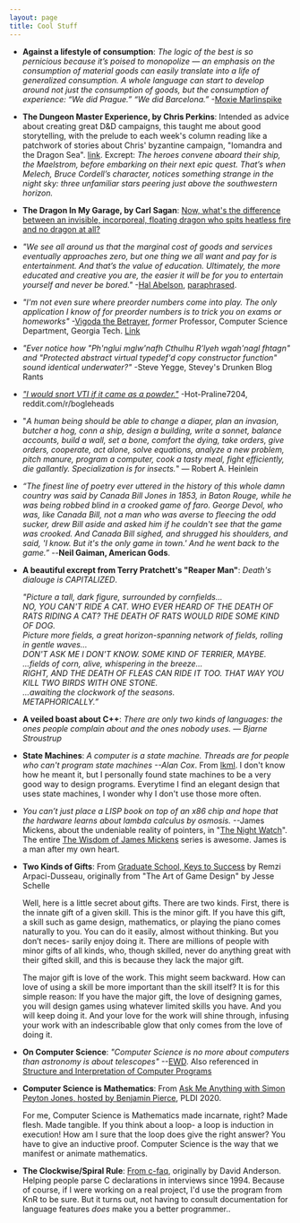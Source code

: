 ```yaml
---
layout: page
title: Cool Stuff
---
```


- **Against a lifestyle of consumption**: _The logic of the best is so pernicious because it’s poised to monopolize — an emphasis on the consumption of material goods can easily translate into a life of generalized consumption. A whole language can start to develop around not just the consumption of goods, but the consumption of experience: “We did Prague.” “We did Barcelona.”_ -[Moxie Marlinspike](https://moxie.org/2012/11/27/the-worst.html)

- **The Dungeon Master Experience, by Chris Perkins**: Intended as advice about
  creating great D&D campaigns, this taught me about good storytelling, with
the prelude to each week's column reading like a patchwork of stories about
Chris' byzantine campaign, "Iomandra and the Dragon Sea".
[link](https://www.enworld.org/attachments/dm_experience_2011-pdf.63299/).
Excrept: _The heroes convene aboard their ship, the Maelstrom, before embarking
on their next epic quest. That’s when Melech, Bruce Cordell’s character,
notices something strange in the night sky: three unfamiliar stars peering just
above the southwestern horizon._

- **The Dragon In My Garage, by Carl Sagan**: [Now, what's the difference between an invisible, incorporeal, floating dragon who spits
heatless fire and no dragon at all?](http://people.whitman.edu/~herbrawt/classes/110/Sagan.pdf)

- _"We see all around us that the marginal cost of goods and services eventually approaches zero, but one thing we all want and pay for is entertainment. And that’s the value of education. Ultimately, the more educated and creative you are, the easier it will be for you to entertain yourself and never be bored."_ -[Hal Abelson](https://mitp-content-server.mit.edu/books/content/sectbyfn/books_pres_0/6515/sicp.zip/index.html), [paraphrased](https://blog.vivekhaldar.com/post/25136762019/advice-to-prospective-grad-students).

- _"I'm not even sure where preorder numbers come into play. The only application I know of for preorder numbers is to trick you on exams or homeworks"_ -[Vigoda the Betrayer](https://sites.cs.ucsb.edu/~vigoda/), _former_ Professor, Computer Science Department, Georgia Tech. [Link](https://learn.udacity.com/courses/ud401/lessons/e60026f0-1859-4da9-b17d-b92b05d597f1/concepts/d3476004-3d6e-4203-be57-75378a24bb23)

- _"Ever notice how "Ph'nglui mglw'nafh Cthulhu R'lyeh wgah'nagl fhtagn" and "Protected abstract virtual typedef'd copy constructor function" sound identical underwater?"_ -Steve Yegge, Stevey's Drunken Blog Rants

- [_"I would snort VTI if it came as a powder."_](https://www.reddit.com/r/Bogleheads/comments/ztyr9q/comment/j1gmzzd/?utm_source=share&utm_medium=web2x&context=3) -Hot-Praline7204, reddit.com/r/bogleheads

- "_A human being should be able to change a diaper, plan an invasion, butcher a hog, conn a ship, design a building, write a sonnet, balance accounts, build a wall, set a bone, comfort the dying, take orders, give orders, cooperate, act alone, solve equations, analyze a new problem, pitch manure, program a computer, cook a tasty meal, fight efficiently, die gallantly. Specialization is for insects._" ― Robert A. Heinlein

- _“The finest line of poetry ever uttered in the history of this whole damn
  country was said by Canada Bill Jones in 1853, in Baton Rouge, while he was
  being robbed blind in a crooked game of faro. George Devol, who was, like
  Canada Bill, not a man who was averse to fleecing the odd sucker, drew Bill
  aside and asked him if he couldn't see that the game was crooked. And Canada
  Bill sighed, and shrugged his shoulders, and said, 'I know. But it's the only
  game in town.' And he went back to the game.”_ --**Neil Gaiman, American
  Gods**.

- **A beautiful excrept from Terry Pratchett's "Reaper Man"**: _Death's dialouge is CAPITALIZED_.

    _"Picture a tall, dark figure, surrounded by cornfields...\
    NO, YOU CAN'T RIDE A CAT. WHO EVER HEARD OF THE DEATH OF RATS RIDING A CAT? THE DEATH OF RATS WOULD RIDE SOME KIND OF DOG.\
    Picture more fields, a great horizon-spanning network of fields, rolling in gentle waves...\
    DON'T ASK ME I DON'T KNOW. SOME KIND OF TERRIER, MAYBE.\
    ...fields of corn, alive, whispering in the breeze...\
    RIGHT, AND THE DEATH OF FLEAS CAN RIDE IT TOO. THAT WAY YOU KILL TWO BIRDS WITH ONE STONE.\
    ...awaiting the clockwork of the seasons.\
    METAPHORICALLY.”_

- **A veiled boast about C++**: _There are only two kinds of languages: the ones people complain about and the ones nobody uses. ― Bjarne Stroustrup_

- **State Machines**: _A computer is a state machine. Threads are for people who can't program
  state machines --Alan Cox_. From [lkml](https://lkml.org/lkml/2001/6/19/62). I don't know how he meant it, but I personally
  found state machines to be a very good way to design programs. Everytime I
  find an elegant design that uses state machines, I wonder why I don't use
  those more often. 

- _You can’t just place a LISP book on top of an x86 chip and hope that the hardware learns about lambda calculus by osmosis._ --James Mickens, about the undeniable reality of pointers, in  "[The Night Watch](http://scholar.harvard.edu/files/mickens/files/thenightwatch.pdf)". The entire [The Wisdom of James Mickens](https://mickens.seas.harvard.edu/wisdom-james-mickens) series is awesome. James is a man after my own heart.

- **Two Kinds of Gifts**: From [Graduate School, Keys to
  Success](https://www.youtube.com/watch?v=fqPSnjewkuA) by Remzi Arpaci-Dusseau, originally
  from "The Art of Game Design" by Jesse Schelle

	Well, here is a little secret about gifts. There are two kinds. First, there is
	the innate gift of a given skill. This is the minor gift. If you have this gift,
	a skill such as game design, mathematics, or playing the piano comes naturally
	to you. You can do it easily, almost without thinking. But you don’t neces-
	sarily enjoy doing it. There are millions of people with minor gifts of all
	kinds, who, though skilled, never do anything great with their gifted skill, and
	this is because they lack the major gift.
	  
	The major gift is love of the work. This might seem backward. How can love of
	using a skill be more important than the skill itself? It is for this simple
	reason: If you have the major gift, the love of designing games, you will
	design games using whatever limited skills you have. And you will keep doing
	it. And your love for the work will shine through, infusing your work with an
	indescribable glow that only comes from the love of doing it.

- **On Computer Science**: *"Computer Science is no more about computers than
  astronomy is about telescopes"* --[EWD](https://www.cs.utexas.edu/users/EWD/).
  Also referenced in [Structure and Interpretation of Computer
  Programs](https://github.com/sarabander/sicp-pdf)

- **Computer Science is Mathematics**: From [Ask Me Anything with Simon Peyton
  Jones, hosted by Benjamin
  Pierce](https://www.youtube.com/watch?v=LLerxBNiHDo), PLDI 2020.

	For me, Computer Science is Mathematics made incarnate, right? Made flesh.
	Made tangible. If you think about a loop- a loop is induction in
	execution! How am I sure that the loop does give the right answer? You have
	to give an inductive proof. Computer Science is the way that we manifest or
	animate mathematics.


- **The Clockwise/Spiral Rule**: [From c-faq](
  http://c-faq.com/decl/spiral.anderson.html), originally by David Anderson.
  Helping people parse C declarations in interviews since 1994. Because of
  course, if I were working on a real project, I'd use the program from KnR to
  be sure. But it turns out, not having to consult documentation for language
  features _does_ make you a better programmer..
